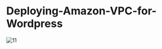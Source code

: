 # Deploying-Amazon-VPC-for-Wordpress

![11](https://user-images.githubusercontent.com/121056799/236655352-79d47215-d8b4-4c9a-b22c-9f2c36cc41f1.png)
